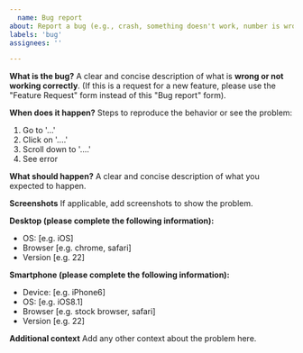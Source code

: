 ```yaml
---
  name: Bug report
about: Report a bug (e.g., crash, something doesn't work, number is wrong, typo, UI glitch, etc.)
labels: 'bug'
assignees: ''

---
```


**What is the bug?**
A clear and concise description of what is **wrong or not working correctly**. (If this is a request for a new feature, please use the "Feature Request" form instead of this "Bug report" form).

**When does it happen?**
Steps to reproduce the behavior or see the problem:
1. Go to '...'
2. Click on '....'
3. Scroll down to '....'
4. See error

**What should happen?**
A clear and concise description of what you expected to happen.

**Screenshots**
If applicable, add screenshots to show the problem.

**Desktop (please complete the following information):**
 - OS: [e.g. iOS]
 - Browser [e.g. chrome, safari]
 - Version [e.g. 22]

**Smartphone (please complete the following information):**
 - Device: [e.g. iPhone6]
 - OS: [e.g. iOS8.1]
 - Browser [e.g. stock browser, safari]
 - Version [e.g. 22]

**Additional context**
Add any other context about the problem here.
